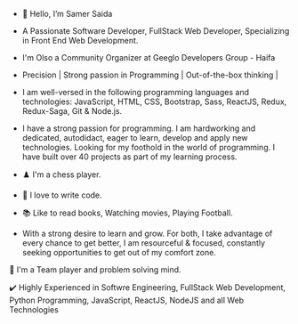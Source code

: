 

- 👋 Hello, I’m Samer Saida
- A Passionate Software Developer, FullStack Web Developer, Specializing in Front End Web Development.
- I'm Olso a Community Organizer at Geeglo Developers Group - Haifa

 - Precision | Strong passion in Programming | Out-of-the-box thinking |
- I am well-versed in the following programming languages and technologies: JavaScript, HTML, CSS, Bootstrap, Sass, ReactJS, Redux,
  Redux-Saga, Git & Node.js.

- I have a strong passion for programming. I am hardworking and dedicated, autodidact, eager to learn, develop and apply new
  technologies. Looking for my foothold in the world of programming. I have built over 40 projects as part of my learning process.


- ♟️ I'm a chess player.
- 💪 I love to write code.
- 📚 Like to read books, Watching movies, Playing Football.
- With a strong desire to learn and grow. For both, I take advantage of every chance to get better, I am resourceful & focused, constantly seeking opportunities to get     out of my comfort zone.

🧪 I'm a Team player and problem solving mind.

✔️ Highly Experienced in Softwre Engineering, FullStack Web Development, Python Programming, JavaScript, ReactJS, NodeJS and all Web Technologies
